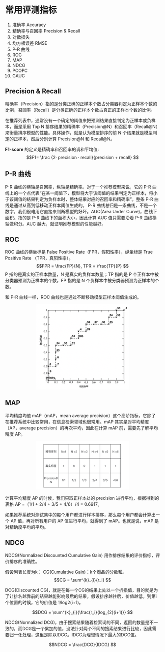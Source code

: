
# 常用评测指标

1. 准确率 Accuracy
2. 精确率与召回率 Precision & Recall
3. 对数损失
4. 均方根误差 RMSE
5. P-R 曲线
6. ROC 
7. MAP
8. NDCG
9. PCOPC
10. GAUC

## Precision & Recall
精确率（Precision）指的是分类正确的正样本个数占分类器判定为正样本个数的比例，召回率（Recall）是分类正确的正样本个数占真正的正样本个数的比例。

在推荐列表中，通常没有一个确定的阈值来把预测结果直接判定为正样本或负样本，而是采用 Top N 排序结果的精确率（Precision@N）和召回率（Recall@N）来衡量排序模型的性能。具体操作，就是认为模型排序的前 N 个结果就是模型判定的正样本，然后分别计算 Precision@N 和 Recall@N。

**F1-score** 的定义是精确率和召回率的调和平均值:
$$F1= \frac {2⋅ precision ⋅ recall}{precision + recall} ​$$

## P-R 曲线
P-R 曲线的横轴是召回率，纵轴是精确率。对于一个推荐模型来说，它的 P-R 曲线上的一个点代表“在某一阈值下，模型将大于该阈值的结果判定为正样本，将小于该阈值的结果判定为负样本时，整体结果对应的召回率和精确率”。整条 P-R 曲线是通过从高到低移动正样本阈值生成的。
P-R 曲线总归是一条曲线，不是一个数字，我们很难用它直接来判断模型的好坏。AUC(Area Under Curve)，曲线下面积。指的是 P-R 曲线下的面积大小，因此计算 AUC 值只需要沿着 P-R 曲线横轴做积分。AUC 越大，就证明推荐模型的性能越好。

## ROC
ROC 曲线的横坐标是 False Positive Rate（FPR，假阳性率），纵坐标是 True Positive Rate （TPR，真阳性率）。
$$FPR = \frac{FP}{N}, TPR = \frac{TP}{P} $$
P 指的是真实的正样本数量，N 是真实的负样本数量；TP 指的是 P 个正样本中被分类器预测为正样本的个数，FP 指的是 N 个负样本中被分类器预测为正样本的个数。

和 P-R 曲线一样，ROC 曲线也是通过不断移动模型正样本阈值生成的。

<div align="center">
<img src="images/ROC.jpg" width = "300">
</div>

## MAP
平均精度均值 mAP（mAP，mean average precision）这个高阶指标，它除了在推荐系统中比较常用，在信息检索领域也很常用。mAP 其实是对平均精度（AP，average precision）的再次平均，因此在计算 mAP 前，需要先了解平均精度 AP。

<div align="center">
<img src="images/MAP.jpeg" width = "300">
</div>

计算平均精度 AP 的时候，我们只取正样本处的 precision 进行平均，根据得到的表格 AP =（1/1 + 2/4 + 3/5 + 4/6）/4 = 0.6917。

如果推荐系统对测试集中的每个用户都进行样本排序，那么每个用户都会计算出一个 AP 值，再对所有用户的 AP 值进行平均，就得到了 mAP。也就是说，mAP 是对精确度平均的平均。

## NDCG

NDCG(Normalized Discounted Cumulative Gain) 用作排序结果的评价指标，评价排序的准确性。

假设列表长度为k：
CG(Cumulative Gain)：k个商品的分数和。
$$CG = \sum^{k}_{i}{r_i} $$

DCG(Discounted CG)，就是在每一个CG的结果上处以一个折损值，目的就是为了让排名越靠前的结果越能影响最后的结果。假设排序越往后，价值越低。到第i个位置的时候，它的价值是 1/log2(i+1)。

$$DCG = \sum^{k}_{i}{\frac{r_i}{log_{2}(i+1)}} $$

NDCG(Normalized DCG)，由于搜索结果随着检索词的不同，返回的数量是不一致的，而DCG是一个累加的值，没法针对两个不同的搜索结果进行比较，因此需要归一化处理，这里是除以IDCG。IDCG为理想情况下最大的DCG值。

$$NDCG = \frac{DCG}{IDCG} $$




